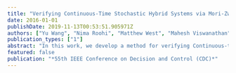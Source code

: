 ```yaml
---
title: "Verifying Continuous-Time Stochastic Hybrid Systems via Mori-Zwanzig Model Reduction"
date: 2016-01-01
publishDate: 2019-11-13T00:53:51.905971Z
authors: ["Yu Wang", "Nima Roohi", "Matthew West", "Mahesh Viswanathan", "Geir E. Dullerud"]
publication_types: ["1"]
abstract: "In this work, we develop a method for verifying Continuous-time Stochastic Hybrid Systems (CTSHSs) using the Mori-Zwanzig model reduction method, whose behaviors are specified by Metric Interval Temporal Logic (MITL) formulas. By partitioning the state space of the CTSHS and computing the optimal transition rates between partitions, we provide a procedure to both reduce a CTSHS to a Continuous-Time Markov Chain (CTMC), and the associated MITL formulas defined on the CTSHS to MITL specifications on the CTMC. We prove that an MITL formula on the CTSHS is true (or false) if the corresponding MITL formula on the CTMC is robustly true (or false) under certain perturbations. In addition, we propose a stochastic algorithm to complete the verification. Finally, as an example, we implement the method in a Billiard Problem."
featured: false
publication: "*55th IEEE Conference on Decision and Control (CDC)*"
---
```


